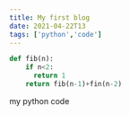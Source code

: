 ```yaml
---
title: My first blog
date: 2021-04-22T13
tags: ['python','code']
---
```

```python
def fib(n):
    if n<2:
      return 1
    return fib(n-1)+fin(n-2)
```

my python code